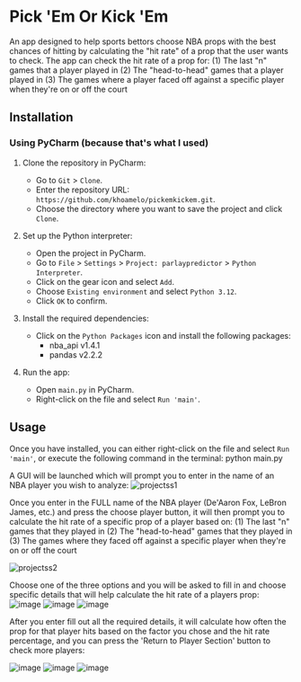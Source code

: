 # Pick 'Em Or Kick 'Em

An app designed to help sports bettors choose NBA props with the best chances of hitting by calculating the "hit rate" of a prop that the user wants to check. The app can check
the hit rate of a prop for:
(1) The last "n" games that a player played in
(2) The "head-to-head" games that a player played in
(3) The games where a player faced off against a specific player when they're on or off the court  


## Installation

### Using PyCharm (because that's what I used)

1. Clone the repository in PyCharm:
   - Go to `Git` > `Clone`.
   - Enter the repository URL: `https://github.com/khoamelo/pickemkickem.git`.
   - Choose the directory where you want to save the project and click `Clone`.

2. Set up the Python interpreter:
   - Open the project in PyCharm.
   - Go to `File` > `Settings` > `Project: parlaypredictor` > `Python Interpreter`.
   - Click on the gear icon and select `Add`.
   - Choose `Existing environment` and select `Python 3.12`.
   - Click `OK` to confirm.

3. Install the required dependencies:
   - Click on the `Python Packages` icon and install the following packages:
     - nba_api v1.4.1
     - pandas v2.2.2
    
4. Run the app:
   - Open `main.py` in PyCharm.
   - Right-click on the file and select `Run 'main'`.

## Usage

Once you have installed, you can either right-click on the file and select `Run 'main'`, or execute the following command in the terminal: python main.py

A GUI will be launched which will prompt you to enter in the name of an NBA player you wish to analyze:
![projectss1](https://github.com/khoamelo/pickemkickem/assets/123230736/5a3638fa-412c-4179-9e40-2e8dc0483562)

Once you enter in the FULL name of the NBA player (De'Aaron Fox, LeBron James, etc.) and press the choose player button, it will then prompt you to calculate the hit rate of a specific prop of a player based on:
(1) The last "n" games that they played in
(2) The "head-to-head" games that they played in
(3) The games where they faced off against a specific player when they're on or off the court

![projectss2](https://github.com/khoamelo/pickemkickem/assets/123230736/37935d14-75da-4a8f-be02-6fb0aaa5b528)


Choose one of the three options and you will be asked to fill in and choose specific details that will help calculate the hit rate of a players prop:
![image](https://github.com/khoamelo/pickemkickem/assets/123230736/bd48a3fa-4657-4099-b16e-da0435eb1759)
![image](https://github.com/khoamelo/pickemkickem/assets/123230736/388d1a8d-4655-42b8-a849-dd2ccd859c55)
![image](https://github.com/khoamelo/pickemkickem/assets/123230736/636b5331-b2ad-494a-b21d-50f2a779a91f)

After you enter fill out all the required details, it will calculate how often the prop for that player hits based on the factor you chose and the hit rate percentage, and you can press the 'Return to Player Section' button to check more players:

![image](https://github.com/khoamelo/pickemkickem/assets/123230736/3e22bbd4-3cb2-43ea-a53a-bbcdbfac77f1)
![image](https://github.com/khoamelo/pickemkickem/assets/123230736/a250b682-9c56-423a-a3c5-b2c90e51a588)
![image](https://github.com/khoamelo/pickemkickem/assets/123230736/95ef7f05-4024-414d-995e-e5199726699a)
